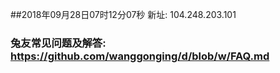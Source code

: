 ##2018年09月28日07时12分07秒 新址: 104.248.203.101
### 兔友常见问题及解答: https://github.com/wanggonging/d/blob/w/FAQ.md
